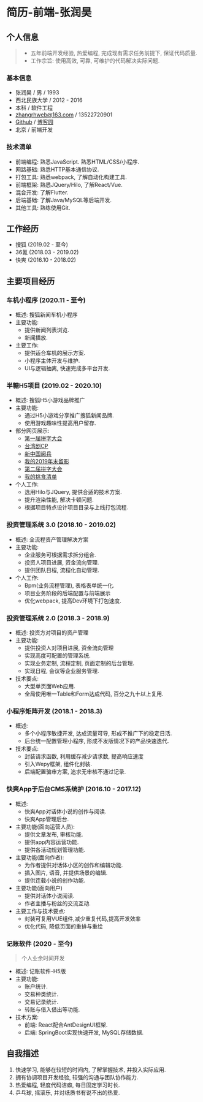# 简历-前端-张润昊

## 个人信息

> * 五年前端开发经验, 热爱编程, 完成现有需求任务前提下, 保证代码质量.
> * 工作宗旨: 使用高效, 可靠, 可维护的代码解决实际问题.

### 基本信息

* 张润昊 / 男 / 1993
* 西北民族大学 / 2012 - 2016
* 本科 / 软件工程
* zhangrhweb@163.com / 13522720901
* [Github](https://github.com/zhangrunhao) / [博客园](http://www.cnblogs.com/zhangrunhao/)
* 北京 / 前端开发

### 技术清单

* 前端编程: 熟悉JavaScript. 熟悉HTML/CSS/小程序.
* 网路基础: 熟悉HTTP基本通信协议.
* 打包工具: 熟悉webpack, 了解自动化构建工具.
* 前端框架: 熟悉JQuery/Hilo, 了解React/Vue.
* 混合开发: 了解Flutter.
* 后端基础: 了解Java/MySQL等后端开发.
* 其他工具: 熟练使用Git.

## 工作经历

* 搜狐 (2019.02 - 至今)
* 36氪 (2018.03 - 2019.02)
* 快爽 (2016.10 - 2018.02)

## 主要项目经历

### 车机小程序 (2020.11 - 至今)

* 概述: 搜狐新闻车机小程序
* 主要功能:
  * 提供新闻列表浏览.
  * 新闻播放.
* 主要工作:
  * 提供适合车机的展示方案.
  * 小程序主体开发与维护.
  * UI与逻辑抽离, 快速完成多平台开发.

### 半糖H5项目 (2019.02 - 2020.10)

* 概述: 搜狐H5小游戏品牌推广
* 主要功能:
  * 通过H5小游戏分享推广搜狐新闻品牌.
  * 使用游戏趣味性提高用户留存.
* 部分网页展示:
  * [第一届拼字大会](https://sugar.k.sohu.com/h5/1905_word/index.html)
  * [台湾剧CP](https://sugar.k.sohu.com/h5/1907_cp/index.html)
  * [新中国阅兵](https://sugar.k.sohu.com/h5/1908_parade/index.html)
  * [我的2019年末留影](https://sugar.k.sohu.com/h5/1910_year/index.html)
  * [第二届拼字大会](https://sugar.k.sohu.com/h5/2002_spell/index.html)
  * [我的挑食清单](https://sugar.k.sohu.com/h5/2007_picky/index.html)
* 个人工作:
  * 选用Hilo与JQuery, 提供合适的技术方案.
  * 提升渲染性能, 解决卡顿问题.
  * 根据项目特点设计项目目录与上线打包流程.

### 投资管理系统 3.0 (2018.10 - 2019.02)

* 概述: 全流程资产管理解决方案
* 主要功能:
  * 企业服务可根据需求拆分组合.
  * 投资人项目进展, 资金流向管理.
  * 提供团队日程, 流程化自动管理.
* 个人工作:
  * Bpm(业务流程管理), 表格表单统一化.
  * 项目业务阶段的后端配置与前端展示
  * 优化webpack, 提高Dev环境下打包速度.

### 投资管理系统 2.0 (2018.3 - 2018.9)

* 概述: 投资方对项目的资产管理
* 主要功能:
  * 提供投资人对项目进展, 资金流向管理
  * 实现高度可配置的管理系统.
  * 实现业务定制, 流程定制, 页面定制的后台管理.
  * 实现日程, 会议等企业服务管理.
* 技术要点:
  * 大型单页面Web应用.
  * 全局使用唯一Table和Form达成代码, 百分之九十以上复用.

### 小程序矩阵开发 (2018.1 - 2018.3)

* 概述:
  * 多个小程序敏捷开发, 达成流量可导, 形成不推广下的稳定日活.
  * 后台统一配置管理小程序, 形成不发版情况下的产品快速迭代.
* 技术要点:
  * 封装请求函数, 利用缓存减少请求数, 提高响应速度
  * 引入Wepy框架, 组件化封装.
  * 后端配置骗审方案, 追求无审核不通过记录.

### 快爽App于后台CMS系统护 (2016.10 - 2017.12)

* 概述:
  * 快爽App对话体小说的创作与阅读.
  * 快爽App管理后台.
* 主要功能(面向运营人员):
  * 提供文章发布, 审核功能.
  * 提供app内容运营功能.
  * 提供各活动规划管理功能.
* 主要功能(面向作者):
  * 为作者提供对话体小区的创作和编辑功能.
  * 插入图片, 语音, 并提供场景的编辑.
  * 提供连载小说的创作功能.
* 主要功能(面向用户)
  * 提供对话体小说阅读.
  * 作者主播与粉丝的交流互动.
* 主要工作与技术要点:
  * 封装可复用VUE组件,减少重复代码,提高开发效率
  * 优化代码, 降低页面的重排与重绘

### 记账软件 (2020 - 至今)

> 个人业余时间开发

* 概述: 记账软件-H5版
* 主要功能:
  * 账户统计.
  * 交易种类统计.
  * 交易记录统计.
  * 转账与借入借出等功能.
* 技术方案:
  * 前端: React配合AntDesignUI框架.
  * 后端: SpringBoot实现快速开发, MySQL存储数据.

## 自我描述

1. 快速学习, 能够在较短的时间内, 了解掌握技术, 并投入实际应用.
2. 拥有协调项目开发经验, 较强的沟通与团队协作能力.
3. 热爱编程, 轻度代码洁癖, 每日固定学习时长.
4. 乒乓球, 摇滚乐, 并对纸质书有说不出的热爱.
